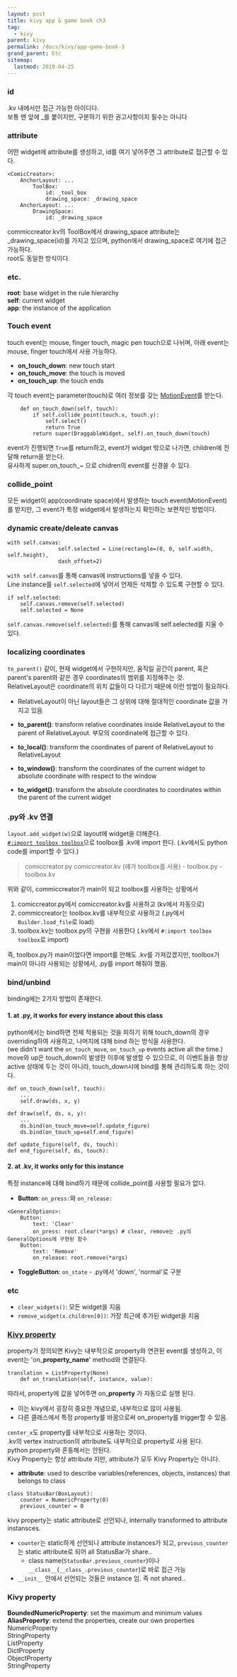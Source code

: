 ```yaml
---
layout: post
title: kivy app & game book ch3
tag:
  - kivy
parent: kivy
permalink: /docs/kivy/app-game-book-3
grand_parent: Etc
sitemap:
  lastmod: 2019-04-25
---
```


### id  
.kv 내에서만 접근 가능한 아이디다.  
보통 맨 앞에 _를 붙이지만, 구분하기 위한 권고사항이지 필수는 아니다

### attribute  
어떤 widget에 attribute를 생성하고, id를 여기 넣어주면 그 attribute로 접근할 수 있다.  
```
<ComicCreator>:
    AnchorLayout: ...
        ToolBox:
            id: _tool_box
            drawing_space: _drawing_space
    AnchorLayout: ...
        DrawingSpace:
            id: _drawing_space
```
commiccreator.kv의 ToolBox에서 drawing_space attribute는 _drawing_space(id)를 가지고 있으며, python에서 drawing_space로 여기에 접근 가능하다.  
root도 동일한 방식이다.

### etc.
**root**: base widget in the rule hierarchy  
**self**: current widget  
**app**: the instance of the application

### Touch event
touch event는 mouse, finger touch, magic pen touch으로 나뉘며, 아래 event는 mouse, finger touch에서 사용 가능하다.  
  
* **on_touch_down**: new touch start
* **on_touch_move**: the touch is moved
* **on_touch_up**: the touch ends

각 touch event는 parameter(touch)로 여러 정보를 갖는 [MotionEvent](https://kivy.org/doc/stable/api-kivy.input.motionevent.html#kivy.input.motionevent.MotionEvent)를 받는다.  
```
    def on_touch_down(self, touch):
        if self.collide_point(touch.x, touch.y):
            self.select()
            return True
        return super(DraggableWidget, self).on_touch_down(touch)
```
event가 진행되면 `True`를 return하고, event가 widget 밖으로 나가면, children에 전달해 return을 받는다.  
유사하게 super.on_touch_~ 으로 chidren의 event를 신경쓸 수 있다.

### collide_point
모든 widget이 app(coordinate space)에서 발생하는 touch event(MotionEvent)를 받지만, 그 event가 특정 widget에서 발생하는지 확인하는 보편적인 방법이다.

### dynamic create/deleate canvas
```
with self.canvas:
                self.selected = Line(rectangle=(0, 0, self.width, self.height),
                dash_offset=2)
```
`with self.canvas`를 통해 canvas에 instructions를 넣을 수 있다.  
Line instance를 `self.selected`에 넣어서 언제든 삭제할 수 있도록 구현할 수 있다.

```
if self.selected:
    self.canvas.remove(self.selected)
    self.selected = None
```
`self.canvas.remove(self.selected)`를 통해 canvas에 self.selected를 지울 수 있다.

### localizing coordinates

`to_parent()` 같이, 현재 widget에서 구현하지만, 움직일 공간이 parent, 혹은 parent's parent와 같은 경우 coordinates의 범위를 지정해주는 것.  
RelativeLayout은 coordinate의 위치 값들이 다 다르기 때문에 이런 방법이 필요하다.  
  * RelativeLayout이 아닌 layout들은 그 상위에 대해 절대적인 coordinate 값을 가지고 있음

* **to_parent()**: transform relative coordinates inside RelativeLayout to the parent of RelativeLayout. 부모의 coordinate에 접근할 수 있다.
* **to_local()**: transform the coordinates of parent of RelativeLayout to RelativeLayout
* **to_window()**: transform the coordinates of the current widget to absolute coordinate with respect to the window
* **to_widget()**: transform the absolute coordinates to coordinates within the parent of the current widget

### .py와 .kv 연결
`layout.add_widget(w)`으로 layout에 widget을 더해준다.  
[`#:import toolbox toolbox`](https://kivy.org/doc/stable/guide/lang.html#special-syntax)으로 toolbox를 .kv에 import 한다. (.kv에서도 python code를 import할 수 있다.)

> comiccreator.py
> comiccreator.kv (얘가 toolbox를 사용)
> \- toolbox.py
> \- toolbox.kv

위와 같이, commiccreator가 main이 되고 toolbox를 사용하는 상황에서  
1. comiccreator.py에서 comiccreator.kv를 사용하고 (kv에서 자동으로) 
2. commiccreator는 toolbox.kv를 내부적으로 사용하고 (.py에서 `Builder.load_file`로 load)  
3. toolbox.kv는 toolbox.py의 구현을 사용한다 (.kv에서 `#:import toolbox toolbox`로 import)  

즉, toolbox.py가 main이었다면 import를 안해도 .kv를 가져갔겠지만, toolbox가 main이 아니라 사용되는 상황에서, .py를 import 해줘야 했음.  

### bind/unbind
binding에는 2가지 방법이 존재한다.

#### 1. at .py, it works for every instance about this class  
python에서는 bind하면 전체 적용되는 것을 피하기 위해 touch_down의 경우 overriding하여 사용하고, 나머지에 대해 bind 하는 방식을 사용한다.  
(we didn't want the `on_touch_move`, `on_touch_up` events active all the time.)  
move와 up은 touch_down이 발생한 이후에 발생할 수 있으므로, 이 이벤트들을 항상 active 상태에 두는 것이 아니라, touch_down시에 bind를 통해 관리하도록 하는 것이다.
```
def on_touch_down(self, touch):
    ...
    self.draw(ds, x, y)

def draw(self, ds, x, y):
    ...
    ds.bind(on_touch_move=self.update_figure)
    ds.bind(on_touch_up=self.end_figure)

def update_figure(self, ds, touch):
def end_figure(self, ds, touch):
```

#### 2. at .kv, it works only for this instance  

특정 instance에 대해 bind하기 때문에 collide_point를 사용할 필요가 없다.  

* **Button**: `on_press:`와 `on_release:`

```
<GeneralOptions>:
    Button:
        text: 'Clear'
        on_press: root.clear(*args) # clear, remove는 .py의 GeneralOptions에 구현된 함수
    Button:
        text: 'Remove'
        on_release: root.remove(*args)
```

* **ToggleButton**: `on_state` - .py에서 'down', 'normal'로 구분

### etc
* `clear_widgets()`: 모든 widget을 지움 
* `remove_widget(x.children[0])`: 가장 최근에 추가된 widget을 지움

### [Kivy property](https://kivy.org/doc/stable/api-kivy.properties.html)
property가 정의되면 Kivy는 내부적으로 property와 연관된 event를 생성하고, 이 event는 'on_**property_name**' method와 연결된다.
```
translation = ListProperty(None)
    def on_translation(self, instance, value):
```
따라서, property에 값을 넣어주면 on_**property** 가 자동으로 실행 된다.  
  * 이는 kivy에서 굉장히 중요한 개념으로, 내부적으로 많이 사용됨.
  * 다른 클래스에서 특정 property를 바꿈으로써 on_property를 trigger할 수 있음.

`center_x`도 property를 내부적으로 사용하는 것이다.  
.kv의 vertex instruction의 attribute도 내부적으로 property로 사용 된다.  
python property와 혼동해서는 안된다.  
Kivy Property는 항상 attribute 지만, attribute가 모두 Kivy Property는 아니다.  
  * **attribute**: used to describe variables(references, objects, instances) that belongs to class 

```
class StatusBar(BoxLayout):
    counter = NumericProperty(0)
    previous_counter = 0
```
kivy property는 static attribute로 선언되나, internally transformed to attribute instansces.
  * `counter`는 static하게 선언되나 attribute instances가 되고, `previous_counter`는 static attribute로 되어 all StatusBar가 share..
    * class name(`StatusBar.previous_counter`)이나 `__class__`(`__class_.previous_counter`)로 바로 접근 가능 
  * `__init__` 안에서 선언되는 것들은 instance 임. 즉 not shared..

### Kivy property
**BoundedNumericProperty**: set the maximum and minimum values  
**AliasProperty**: extend the properties, create our own properties  
NumericProperty  
StringProperty  
ListProperty  
DictProperty  
ObjectProperty  
StringProperty  

